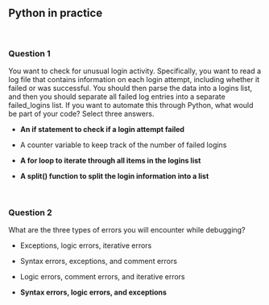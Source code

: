 ## Python in practice


<br>

### Question 1

You want to check for unusual login activity. Specifically, you want to read a log file that contains information on each login attempt, including whether it failed or was successful. You should then parse the data into a logins list, and then you should separate all failed log entries into a separate failed_logins list. If you want to automate this through Python, what would be part of your code? Select three answers.

* **An if statement to check if a login attempt failed**

* A counter variable to keep track of the number of failed logins

* **A for loop to iterate through all items in the logins list**

* **A split() function to split the login information into a list**


<br>

### Question 2

What are the three types of errors you will encounter while debugging?

* Exceptions, logic errors, iterative errors

* Syntax errors, exceptions, and comment errors

* Logic errors, comment errors, and iterative errors

* **Syntax errors, logic errors, and exceptions**